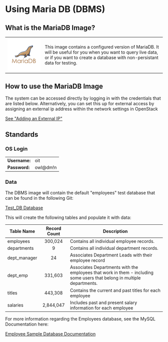 # Using Maria DB (DBMS)

## What is the MariaDB Image?
|||
|-|-|
| ![](../img/mariadb-logo.png ':no-zoom') | This image contains a configured version of MariaDB. It will be useful for you when you want to query live data, or if you want to create a database with non-persistant data for testing. |

## How to use the MariaDB Image
The system can be accessed directly by logging in with the credentials that are listed below. Alternatively, you can set this up for external access by assigning an external ip address within the network settings in OpenStack

[See "Adding an External IP"](/Openstack-Information/add-external-ip.md)

## Standards
### OS Login 
|               |          |
|---------------|----------|
| **Username:** | oit      |
| **Password:** | owl@dm!n |  

### Data
The DBMS image will contain the default "employees" test database that can be found in the following Git:

[Test_DB Database](https://github.com/datacharmer/test_db)

This will create the following tables and populate it with data:

| **Table Name** | **Record Count** | **Description**                                                                                                         |
|----------------|:----------------:|-------------------------------------------------------------------------------------------------------------------------|
| employees      | 300,024          | Contains all individual employee records.                                                                               |
| departments    | 9                | Contains all individual department records.                                                                             |
| dept_manager   | 24               | Associates Department Leads with their employee record                                                                  |
| dept_emp       | 331,603          | Associates Departments with the employees that work in them - including some users that belong in multiple departments. |
| titles         | 443,308          | Contains the current and past titles for each employee                                                                  |
| salaries       | 2,844,047        | Includes past and present salary information for each employee                                                          |

For more information regarding the Employees database, see the MySQL Documentation here:

[Employee Sample Database Documentation](https://dev.mysql.com/doc/employee/en/)